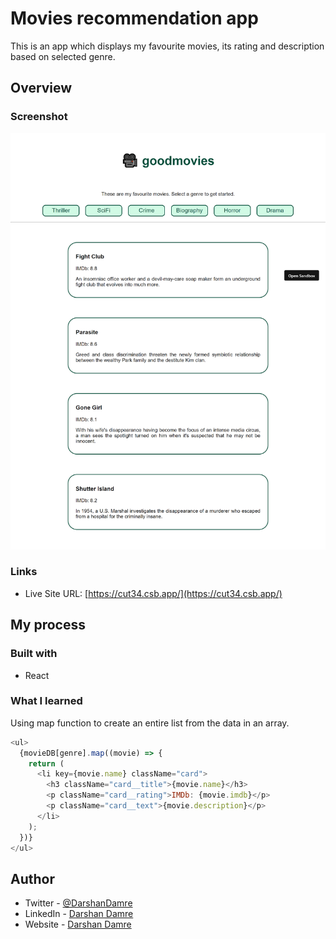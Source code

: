# Movies recommendation app

This is an app which displays my favourite movies, its rating and description based on selected genre.

## Overview

### Screenshot

![live site screenshot](./screenshots/goodmovies.png)

### Links

- Live Site URL: [https://cut34.csb.app/](https://cut34.csb.app/)

## My process

### Built with

- React

### What I learned

Using map function to create an entire list from the data in an array.

```js
<ul>
  {movieDB[genre].map((movie) => {
    return (
      <li key={movie.name} className="card">
        <h3 className="card__title">{movie.name}</h3>
        <p className="card__rating">IMDb: {movie.imdb}</p>
        <p className="card__text">{movie.description}</p>
      </li>
    );
  })}
</ul>
```

## Author

- Twitter - [@DarshanDamre](https://twitter.com/DarshanDamre)
- LinkedIn - [Darshan Damre](https://www.linkedin.com/in/darshandamre/)
- Website - [Darshan Damre](https://darshandamre.netlify.app/)
